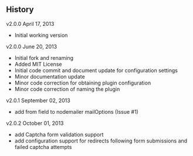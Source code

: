 ## History

v2.0.0 April 17, 2013
 - Initial working version

v2.0.0 June 20, 2013
 - Initial fork and renaming
 - Added MIT License
 - Initial code commit and document update for configuration settings
 - Minor documentation update
 - Minor code correction for obtaining plugin configuration
 - Minor code correction of naming the plugin

v2.0.1 September 02, 2013
 - add from field to nodemailer mailOptions (Issue #1)

v2.0.2 October 01, 2013
 - add Captcha form validation support
 - add configuration support for redirects following form submissions and failed captcha attempts